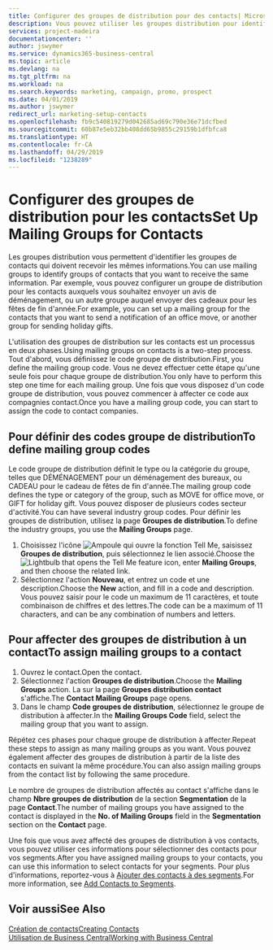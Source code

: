 ```yaml
---
title: Configurer des groupes de distribution pour des contacts| Microsoft Docs
description: Vous pouvez utiliser les groupes distribution pour identifier les groupes contacts qui doivent recevoir les mêmes informations, par exemple, pour une promotion marketing ou une promotion.
services: project-madeira
documentationcenter: ''
author: jswymer
ms.service: dynamics365-business-central
ms.topic: article
ms.devlang: na
ms.tgt_pltfrm: na
ms.workload: na
ms.search.keywords: marketing, campaign, promo, prospect
ms.date: 04/01/2019
ms.author: jswymer
redirect_url: marketing-setup-contacts
ms.openlocfilehash: fb9c540819279d042685ad69c790e36e71dcfbed
ms.sourcegitcommit: 60b87e5eb32bb408dd65b9855c29159b1dfbfca8
ms.translationtype: HT
ms.contentlocale: fr-CA
ms.lasthandoff: 04/29/2019
ms.locfileid: "1238289"
---
```

# <a name="set-up-mailing-groups-for-contacts"></a><span data-ttu-id="b0277-103">Configurer des groupes de distribution pour les contacts</span><span class="sxs-lookup"><span data-stu-id="b0277-103">Set Up Mailing Groups for Contacts</span></span>
<span data-ttu-id="b0277-104">Les groupes distribution vous permettent d'identifier les groupes de contacts qui doivent recevoir les mêmes informations.</span><span class="sxs-lookup"><span data-stu-id="b0277-104">You can use mailing groups to identify groups of contacts that you want to receive the same information.</span></span> <span data-ttu-id="b0277-105">Par exemple, vous pouvez configurer un groupe de distribution pour les contacts auxquels vous souhaitez envoyer un avis de déménagement, ou un autre groupe auquel envoyer des cadeaux pour les fêtes de fin d'année.</span><span class="sxs-lookup"><span data-stu-id="b0277-105">For example, you can set up a mailing group for the contacts that you want to send a notification of an office move, or another group for sending holiday gifts.</span></span>

<span data-ttu-id="b0277-106">L'utilisation des groupes de distribution sur les contacts est un processus en deux phases.</span><span class="sxs-lookup"><span data-stu-id="b0277-106">Using mailing groups on contacts is a two-step process.</span></span> <span data-ttu-id="b0277-107">Tout d'abord, vous définissez le code groupe de distribution.</span><span class="sxs-lookup"><span data-stu-id="b0277-107">First, you define the mailing group code.</span></span> <span data-ttu-id="b0277-108">Vous ne devez effectuer cette étape qu'une seule fois pour chaque groupe de distribution.</span><span class="sxs-lookup"><span data-stu-id="b0277-108">You only have to perform this step one time for each mailing group.</span></span> <span data-ttu-id="b0277-109">Une fois que vous disposez d'un code groupe de distribution, vous pouvez commencer à affecter ce code aux compagnies contact.</span><span class="sxs-lookup"><span data-stu-id="b0277-109">Once you have a mailing group code, you can start to assign the code to contact companies.</span></span>

## <a name="to-define-mailing-group-codes"></a><span data-ttu-id="b0277-110">Pour définir des codes groupe de distribution</span><span class="sxs-lookup"><span data-stu-id="b0277-110">To define mailing group codes</span></span>
<span data-ttu-id="b0277-111">Le code groupe de distribution définit le type ou la catégorie du groupe, telles que DÉMÉNAGEMENT pour un déménagement des bureaux, ou CADEAU pour le cadeau de fêtes de fin d'année.</span><span class="sxs-lookup"><span data-stu-id="b0277-111">The mailing group code defines the type or category of the group, such as MOVE for office move, or GIFT for holiday gift.</span></span> <span data-ttu-id="b0277-112">Vous pouvez disposer de plusieurs codes secteur d'activité.</span><span class="sxs-lookup"><span data-stu-id="b0277-112">You can have several industry group codes.</span></span> <span data-ttu-id="b0277-113">Pour définir les groupes de distribution, utilisez la page **Groupes de distribution**.</span><span class="sxs-lookup"><span data-stu-id="b0277-113">To define the industry groups, you use the **Mailing Groups** page.</span></span>

1. <span data-ttu-id="b0277-114">Choisissez l'icône ![Ampoule qui ouvre la fonction Tell Me](media/ui-search/search_small.png "Dites-moi ce que vous voulez faire"), saisissez **Groupes de distribution**, puis sélectionnez le lien associé.</span><span class="sxs-lookup"><span data-stu-id="b0277-114">Choose the ![Lightbulb that opens the Tell Me feature](media/ui-search/search_small.png "Tell me what you want to do") icon, enter **Mailing Groups**, and then choose the related link.</span></span>
2. <span data-ttu-id="b0277-115">Sélectionnez l'action **Nouveau**, et entrez un code et une description.</span><span class="sxs-lookup"><span data-stu-id="b0277-115">Choose the **New** action, and fill in a code and description.</span></span> <span data-ttu-id="b0277-116">Vous pouvez saisir pour le code un maximum de 11 caractères, et toute combinaison de chiffres et des lettres.</span><span class="sxs-lookup"><span data-stu-id="b0277-116">The code can be a maximum of 11 characters, and can be any combination of numbers and letters.</span></span>

## <a name="AssignMailGroupContact"></a> <span data-ttu-id="b0277-117">Pour affecter des groupes de distribution à un contact</span><span class="sxs-lookup"><span data-stu-id="b0277-117">To assign mailing groups to a contact</span></span>
1. <span data-ttu-id="b0277-118">Ouvrez le contact.</span><span class="sxs-lookup"><span data-stu-id="b0277-118">Open the contact.</span></span>
2. <span data-ttu-id="b0277-119">Sélectionnez l'action **Groupes de distribution**.</span><span class="sxs-lookup"><span data-stu-id="b0277-119">Choose the **Mailing Groups** action.</span></span> <span data-ttu-id="b0277-120">La sur la page **Groupes distribution contact** s'affiche.</span><span class="sxs-lookup"><span data-stu-id="b0277-120">The **Contact Mailing Groups** page opens.</span></span>
3. <span data-ttu-id="b0277-121">Dans le champ **Code groupes de distribution**, sélectionnez le groupe de distribution à affecter.</span><span class="sxs-lookup"><span data-stu-id="b0277-121">In the **Mailing Groups Code** field, select the mailing group that you want to assign.</span></span>

<span data-ttu-id="b0277-122">Répétez ces phases pour chaque groupe de distribution à affecter.</span><span class="sxs-lookup"><span data-stu-id="b0277-122">Repeat these steps to assign as many mailing groups as you want.</span></span> <span data-ttu-id="b0277-123">Vous pouvez également affecter des groupes de distribution à partir de la liste des contacts en suivant la même procédure.</span><span class="sxs-lookup"><span data-stu-id="b0277-123">You can also assign mailing groups from the contact list by following the same procedure.</span></span>

<span data-ttu-id="b0277-124">Le nombre de groupes de distribution affectés au contact s'affiche dans le champ **Nbre groupes de distribution** de la section **Segmentation** de la page **Contact**.</span><span class="sxs-lookup"><span data-stu-id="b0277-124">The number of mailing groups you have assigned to the contact is displayed in the **No. of Mailing Groups** field in the **Segmentation** section on the **Contact** page.</span></span>

<span data-ttu-id="b0277-125">Une fois que vous avez affecté des groupes de distribution à vos contacts, vous pouvez utiliser ces informations pour sélectionner des contacts pour vos segments.</span><span class="sxs-lookup"><span data-stu-id="b0277-125">After you have assigned mailing groups to your contacts, you can use this information to select contacts for your segments.</span></span> <span data-ttu-id="b0277-126">Pour plus d'informations, reportez-vous à [Ajouter des contacts à des segments](marketing-add-contact-segment.md).</span><span class="sxs-lookup"><span data-stu-id="b0277-126">For more information, see [Add Contacts to Segments](marketing-add-contact-segment.md).</span></span>

## <a name="see-also"></a><span data-ttu-id="b0277-127">Voir aussi</span><span class="sxs-lookup"><span data-stu-id="b0277-127">See Also</span></span>
[<span data-ttu-id="b0277-128">Création de contacts</span><span class="sxs-lookup"><span data-stu-id="b0277-128">Creating Contacts</span></span>](marketing-create-contact-companies.md)  
[<span data-ttu-id="b0277-129">Utilisation de Business Central</span><span class="sxs-lookup"><span data-stu-id="b0277-129">Working with Business Central</span></span>](ui-work-product.md)
